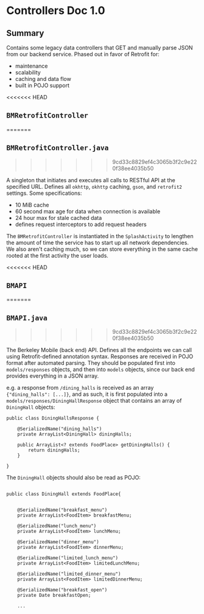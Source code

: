 # Controllers Doc 1.0

## Summary

Contains some legacy data controllers that GET and manually parse JSON from our backend service. Phased
out in favor of Retrofit for:
* maintenance
* scalability
* caching and data flow
* built in POJO support

<<<<<<< HEAD
## `BMRetrofitController`
=======
## `BMRetrofitController.java`
>>>>>>> 9cd33c8829ef4c3065b3f2c9e220f38ee4035b50

A singleton that initiates and executes all calls to RESTful API at the specified URL. Defines all
`okhttp`, `okhttp` caching, `gson`, and `retrofit2` settings. Some specifications:
* 10 MiB cache
* 60 second max age for data when connection is available
* 24 hour max for stale cached data
* defines request interceptors to add request headers

The `BMRetrofitController` is instantiated in the `SplashActivity` to lengthen the amount of time the
service has to start up all network dependencies. We also aren't caching much, so we can store everything
in the same cache rooted at the first activity the user loads.

<<<<<<< HEAD
## `BMAPI`
=======
## `BMAPI.java`
>>>>>>> 9cd33c8829ef4c3065b3f2c9e220f38ee4035b50

The Berkeley Mobile (back end) API. Defines all the endpoints we can call using Retrofit-defined
annotation syntax. Responses are received in POJO format after automated parsing. They should be populated
first into `models/responses` objects, and then into `models` objects, since our back end provides everything
in a JSON array.

e.g. a response from `/dining_halls` is received as an array `{"dining_halls": [...]}`, and as such, it
is first populated into a `models/responses/DiningHallResponse` object that contains an array of
`DiningHall` objects:

```
public class DiningHallsResponse {

    @SerializedName("dining_halls")
    private ArrayList<DiningHall> diningHalls;

    public ArrayList<? extends FoodPlace> getDiningHalls() {
        return diningHalls;
    }

}
```

The `DiningHall` objects should also be read as POJO:

```

public class DiningHall extends FoodPlace{


    @SerializedName("breakfast_menu")
    private ArrayList<FoodItem> breakfastMenu;

    @SerializedName("lunch_menu")
    private ArrayList<FoodItem> lunchMenu;

    @SerializedName("dinner_menu")
    private ArrayList<FoodItem> dinnerMenu;

    @SerializedName("limited_lunch_menu")
    private ArrayList<FoodItem> limitedLunchMenu;

    @SerializedName("limited_dinner_menu")
    private ArrayList<FoodItem> limitedDinnerMenu;

    @SerializedName("breakfast_open")
    private Date breakfastOpen;

    ...

```

